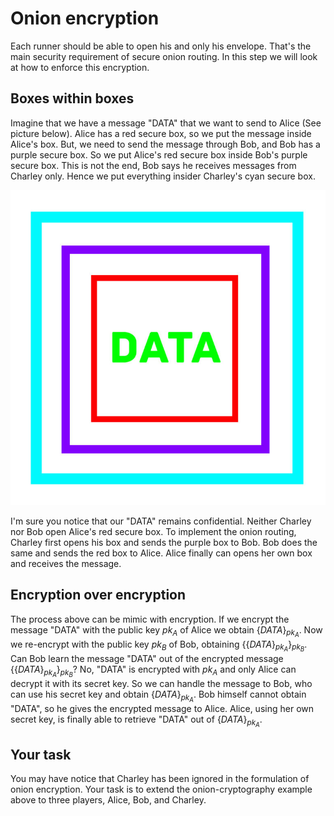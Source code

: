 # Onion encryption

Each runner should be able to open his and only his envelope. That's the main security requirement of secure onion routing. In this step we will look at how to enforce this encryption.

## Boxes within boxes

Imagine that we have a message "DATA" that we want to send to Alice (See picture below). Alice has a red secure box, so we put the message inside Alice's box. But, we need to send the message through Bob, and Bob has a purple secure box. So we put Alice's red secure box inside Bob's purple secure box. This is not the end, Bob says he receives messages from Charley only. Hence we put everything insider Charley's cyan secure box. 

![GitHub Logo](./images/onion-encryption.jpg)
<!---
(source: https://teamultimate.in/wp-content/uploads/2017/04/Untitled-1-1-768x768.jpg)
-->

I'm sure you notice that our "DATA" remains confidential. Neither Charley nor Bob open Alice's red secure box. To implement the onion routing, Charley first opens his box and sends the purple box to Bob. Bob does the same and sends the red box to Alice. Alice finally can opens her own box and receives the message. 

## Encryption over encryption

The process above can be mimic with encryption. If we encrypt the message "DATA" with the public key $pk_A$ of Alice we obtain $\{DATA\}_{pk_A}$. Now we re-encrypt with the public key $pk_B$ of Bob, obtaining $\{\{DATA\}_{pk_A}\}_{pk_B}$. Can Bob learn the message "DATA" out of the encrypted message $\{\{DATA\}_{pk_A}\}_{pk_B}$? No, "DATA" is encrypted with $pk_A$ and only Alice can decrypt it with its secret key. So we can handle the message to Bob, who can use his secret key and obtain $\{DATA\}_{pk_A}$. Bob himself cannot obtain "DATA", so he gives the encrypted message to Alice. Alice, using her own secret key, is finally able to retrieve "DATA" out of $\{DATA\}_{pk_A}$. 


## Your task

You may have notice that Charley has been ignored in the formulation of onion encryption. Your task is to extend the onion-cryptography example above to three players, Alice, Bob, and Charley.

